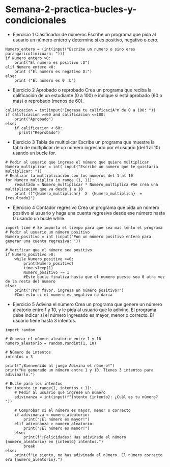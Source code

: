 # Semana-2-practica-bucles-y-condicionales
- Ejercicio 1
Clasificador de números Escribe un programa que pida al usuario un número entero y determine si es positivo, negativo o cero.

``` 
Numero_entero = (int(input("Escribe un numero o sino eres parangaricutimicuaro: ")))
if Numero_entero >0:
    print("El numero es positivo :D")
elif Numero_entero <0:
    print ("El numero es negativo D:")
else:
    print ("El numero es 0 :b")
```
- Ejercicio 2
Aprobado o reprobado Crea un programa que reciba la calificación de un estudiante (0 a 100) e indique si está aprobado (60 o más) o reprobado (menos de 60).

```
calificacion = int(input("Ingresa tu calificaciÃ³n de 0 a 100: "))
if calificacion >=60 and calificacion <=100:
    print("Aprobado")
else:
    if calificacion < 60:
      print("Reprobado")
```
- Ejercicio 3
Tabla de multiplicar Escribe un programa que muestre la tabla de multiplicar de un número ingresado por el usuario (del 1 al 10) usando un bucle for.

```
# Pedir al usuario que ingrese el número que quiere multiplicar
Numero_multiplicar = int( input("Escribe un numero que te guistaria multiplicar: "))
# Realizar la multiplicación con los números del 1 al 10
for Numero_multiplica in range (1, 11):
    resultado = Numero_multiplicar * Numero_multiplica #Se crea una multiplicación que va desde 1 a 10
    print (f"{Numero_multiplicar}  X  {Numero_multiplica}  =  {resultado}")

```
- Ejercicio 4
Contador regresivo Crea un programa que pida un número positivo al usuario y haga una cuenta regresiva desde ese número hasta 0 usando un bucle while.

```
import time # Se importa el tiempo para que sea mas lento el programa
# Pedir al usuario un número positivo
Numero_positivo = int (input("Pon un número positivo entero para generar una cuenta regresiva: "))

# Verificar que el número sea positivo
if Numero_positivo >0:
    while Numero_positivo >=0:
        print(Numero_positivo)
        time.sleep(1)
        Numero_positivo -= 1 
        #Este bucle finaliza hasta que el numero puesto sea 0 atra vez de la resta del numero 
else:
    print("¡Por favor, ingresa un número positivo!") 
    #Con esto si el numero es negativo no daria
```
- Ejercicio 5
Adivina el número Crea un programa que genere un número aleatorio entre 1 y 10, y le pida al usuario que lo adivine. El programa debe indicar si el número ingresado es mayor, menor o correcto. El usuario tiene hasta 3 intentos.


```
import random

# Generar el número aleatorio entre 1 y 10
numero_aleatorio = random.randint(1, 10)

# Número de intentos
intentos = 3

print("¡Bienvenido al juego Adivina el número!")
print("He generado un número entre 1 y 10. Tienes 3 intentos para adivinarlo.")

# Bucle para los intentos
for intento in range(1, intentos + 1):
    # Pedir al usuario que ingrese un número
    adivinanza = int(input(f"Intento {intento}: ¿Cuál es tu número? "))

    # Comprobar si el número es mayor, menor o correcto
    if adivinanza < numero_aleatorio:
        print("¡El número es mayor!")
    elif adivinanza > numero_aleatorio:
        print("¡El número es menor!")
    else:
        print(f"¡Felicidades! Has adivinado el número {numero_aleatorio} en {intento} intentos.")
        break
else:
    print(f"Lo siento, no has adivinado el número. El número correcto era {numero_aleatorio}.")
```

